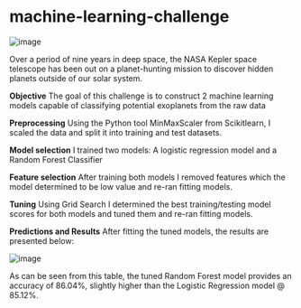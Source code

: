 # machine-learning-challenge

![image](https://user-images.githubusercontent.com/17952875/119768642-cd4cb080-be6d-11eb-9b49-200dd1d919f3.png)

Over a period of nine years in deep space, the NASA Kepler space telescope has been out on a planet-hunting mission to discover hidden planets outside of our solar system.

**Objective**
The goal of this challenge is to construct 2 machine learning models capable of classifying potential exoplanets from the raw data

**Preprocessing**
Using the Python tool MinMaxScaler from Scikitlearn, I scaled the data and split it into training and test datasets. 

**Model selection**
I trained two models: A logistic regression model and a Random Forest Classifier

**Feature selection**
After training both models I removed features which the model determined to be low value and re-ran fitting models.

**Tuning**
Using Grid Search I determined the best training/testing model scores for both models and tuned them and re-ran fitting models.

**Predictions and Results**
After fitting the tuned models, the results are presented below:

![image](https://user-images.githubusercontent.com/17952875/119769377-37198a00-be6f-11eb-9635-7fdf5256848c.png)

As can be seen from this table, the tuned Random Forest model provides an accuracy of 86.04%, slightly higher than the Logistic Regression model @ 85.12%.
